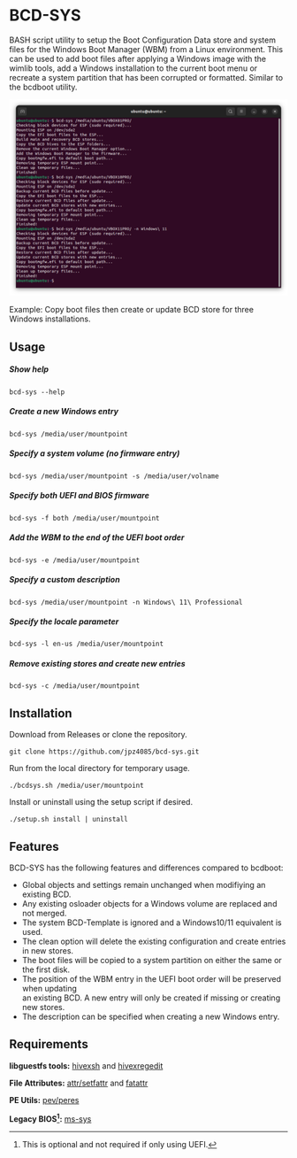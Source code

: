 # BCD-SYS

BASH script utility to setup the Boot Configuration Data store and system files for the Windows Boot Manager (WBM) from a Linux environment. This can be used to add boot files after applying a Windows image with the wimlib tools, add a Windows installation to the current boot menu or recreate a system partition that has been corrupted or formatted. Similar to the bcdboot utility.

<p align="center">
<img src="https://raw.githubusercontent.com/jpz4085/BCD-SYS/main/create_entries.png" alt="bcd-sys screenshot" />
</p

Example: Copy boot files then create or update BCD store for three Windows installations.

## Usage

##### Show help

```
bcd-sys --help
```
##### Create a new Windows entry 

```
bcd-sys /media/user/mountpoint
```
##### Specify a system volume (no firmware entry)

```
bcd-sys /media/user/mountpoint -s /media/user/volname
```
##### Specify both UEFI and BIOS firmware

```
bcd-sys -f both /media/user/mountpoint
```
##### Add the WBM to the end of the UEFI boot order

```
bcd-sys -e /media/user/mountpoint
```
##### Specify a custom description

```
bcd-sys /media/user/mountpoint -n Windows\ 11\ Professional
```
##### Specify the locale parameter

```
bcd-sys -l en-us /media/user/mountpoint
```
##### Remove existing stores and create new entries

```
bcd-sys -c /media/user/mountpoint
```

## Installation

Download from Releases or clone the repository.
```
git clone https://github.com/jpz4085/bcd-sys.git
```

Run from the local directory for temporary usage.
```
./bcdsys.sh /media/user/mountpoint
```

Install or uninstall using the setup script if desired.
```
./setup.sh install | uninstall
```

## Features

BCD-SYS has the following features and differences compared to bcdboot:

- Global objects and settings remain unchanged when modifiying an existing BCD.
- Any existing osloader objects for a Windows volume are replaced and not merged.
- The system BCD-Template is ignored and a Windows10/11 equivalent is used.
- The clean option will delete the existing configuration and create entries in new stores.
- The boot files will be copied to a system partition on either the same or the first disk.
- The position of the WBM entry in the UEFI boot order will be preserved when updating  
  an existing BCD. A new entry will only be created if missing or creating new stores.
- The description can be specified when creating a new Windows entry.

## Requirements

**libguestfs tools:** [hivexsh](https://www.libguestfs.org/hivexsh.1.html) and [hivexregedit](https://libguestfs.org/hivexregedit.1.html)

**File Attributes:** [attr/setfattr](https://man7.org/linux/man-pages/man1/setfattr.1.html) and [fatattr](https://manpages.ubuntu.com/manpages/jammy/man1/fatattr.1.html)

**PE Utils:** [pev/peres](https://manpages.ubuntu.com/manpages/jammy/man1/peres.1.html)

**Legacy BIOS[^1]:** [ms-sys](https://github.com/jpz4085/ms-sys)

[^1]: This is optional and not required if only using UEFI.

